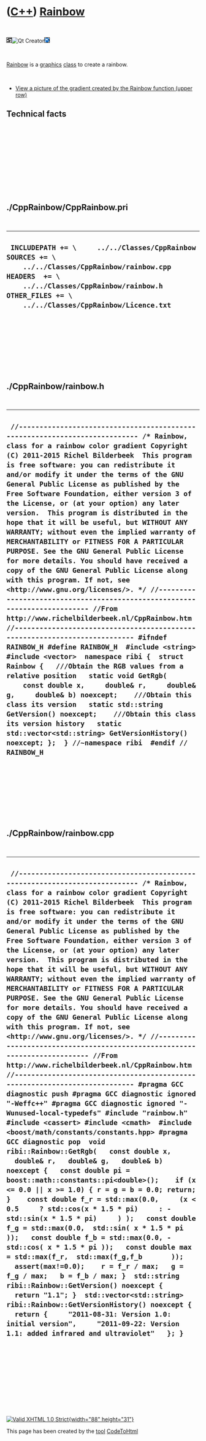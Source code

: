 



 

 

 

 

 

([C++](Cpp.htm)) [Rainbow](CppRainbow.htm)
==========================================

 

![STL](PicStl.png)![Qt
Creator](PicQtCreator.png)![Lubuntu](PicLubuntu.png)

 

[Rainbow](CppRainbow.htm) is a [graphics](CppGraphics.htm)
[class](CppClass.htm) to create a rainbow.

 

-   [View a picture of the gradient created by the Rainbow function
    (upper row)](CppRainbow.png)

Technical facts
---------------

 

 

 

 

 

 

./CppRainbow/CppRainbow.pri
---------------------------

 

  --------------------------------------------------------------------------------------------------------------------------------------------------------------------------------------------------------------------------
  ` INCLUDEPATH += \     ../../Classes/CppRainbow  SOURCES += \     ../../Classes/CppRainbow/rainbow.cpp  HEADERS  += \     ../../Classes/CppRainbow/rainbow.h  OTHER_FILES += \     ../../Classes/CppRainbow/Licence.txt`
  --------------------------------------------------------------------------------------------------------------------------------------------------------------------------------------------------------------------------

 

 

 

 

 

./CppRainbow/rainbow.h
----------------------

 

  --------------------------------------------------------------------------------------------------------------------------------------------------------------------------------------------------------------------------------------------------------------------------------------------------------------------------------------------------------------------------------------------------------------------------------------------------------------------------------------------------------------------------------------------------------------------------------------------------------------------------------------------------------------------------------------------------------------------------------------------------------------------------------------------------------------------------------------------------------------------------------------------------------------------------------------------------------------------------------------------------------------------------------------------------------------------------------------------------------------------------------------------------------------------------------------------------------------------------------------------------------------------------------------------------------------------------------------------------------------------------------------------------------------------------------------------------------------------------------------------------------------------------------------------
  ` //--------------------------------------------------------------------------- /* Rainbow, class for a rainbow color gradient Copyright (C) 2011-2015 Richel Bilderbeek  This program is free software: you can redistribute it and/or modify it under the terms of the GNU General Public License as published by the Free Software Foundation, either version 3 of the License, or (at your option) any later version.  This program is distributed in the hope that it will be useful, but WITHOUT ANY WARRANTY; without even the implied warranty of MERCHANTABILITY or FITNESS FOR A PARTICULAR PURPOSE. See the GNU General Public License for more details. You should have received a copy of the GNU General Public License along with this program. If not, see <http://www.gnu.org/licenses/>. */ //--------------------------------------------------------------------------- //From http://www.richelbilderbeek.nl/CppRainbow.htm //--------------------------------------------------------------------------- #ifndef RAINBOW_H #define RAINBOW_H  #include <string> #include <vector>  namespace ribi {  struct Rainbow {   ///Obtain the RGB values from a relative position   static void GetRgb(     const double x,     double& r,     double& g,     double& b) noexcept;    ///Obtain this class its version   static std::string GetVersion() noexcept;    ///Obtain this class its version history   static std::vector<std::string> GetVersionHistory() noexcept; };  } //~namespace ribi  #endif // RAINBOW_H`
  --------------------------------------------------------------------------------------------------------------------------------------------------------------------------------------------------------------------------------------------------------------------------------------------------------------------------------------------------------------------------------------------------------------------------------------------------------------------------------------------------------------------------------------------------------------------------------------------------------------------------------------------------------------------------------------------------------------------------------------------------------------------------------------------------------------------------------------------------------------------------------------------------------------------------------------------------------------------------------------------------------------------------------------------------------------------------------------------------------------------------------------------------------------------------------------------------------------------------------------------------------------------------------------------------------------------------------------------------------------------------------------------------------------------------------------------------------------------------------------------------------------------------------------------

 

 

 

 

 

./CppRainbow/rainbow.cpp
------------------------

 

  ---------------------------------------------------------------------------------------------------------------------------------------------------------------------------------------------------------------------------------------------------------------------------------------------------------------------------------------------------------------------------------------------------------------------------------------------------------------------------------------------------------------------------------------------------------------------------------------------------------------------------------------------------------------------------------------------------------------------------------------------------------------------------------------------------------------------------------------------------------------------------------------------------------------------------------------------------------------------------------------------------------------------------------------------------------------------------------------------------------------------------------------------------------------------------------------------------------------------------------------------------------------------------------------------------------------------------------------------------------------------------------------------------------------------------------------------------------------------------------------------------------------------------------------------------------------------------------------------------------------------------------------------------------------------------------------------------------------------------------------------------------------------------------------------------------------------------------------------------------------------------------------------------------------------------------------------------------------------------------------------------------------------------------------------------------------------------------------------------------------------------------------------------------------------------------------------------
  ` //--------------------------------------------------------------------------- /* Rainbow, class for a rainbow color gradient Copyright (C) 2011-2015 Richel Bilderbeek  This program is free software: you can redistribute it and/or modify it under the terms of the GNU General Public License as published by the Free Software Foundation, either version 3 of the License, or (at your option) any later version.  This program is distributed in the hope that it will be useful, but WITHOUT ANY WARRANTY; without even the implied warranty of MERCHANTABILITY or FITNESS FOR A PARTICULAR PURPOSE. See the GNU General Public License for more details. You should have received a copy of the GNU General Public License along with this program. If not, see <http://www.gnu.org/licenses/>. */ //--------------------------------------------------------------------------- //From http://www.richelbilderbeek.nl/CppRainbow.htm //--------------------------------------------------------------------------- #pragma GCC diagnostic push #pragma GCC diagnostic ignored "-Weffc++" #pragma GCC diagnostic ignored "-Wunused-local-typedefs" #include "rainbow.h"  #include <cassert> #include <cmath>  #include <boost/math/constants/constants.hpp> #pragma GCC diagnostic pop  void ribi::Rainbow::GetRgb(   const double x,   double& r,   double& g,   double& b) noexcept {   const double pi = boost::math::constants::pi<double>();    if (x <= 0.0 || x >= 1.0) { r = g = b = 0.0; return; }    const double f_r = std::max(0.0,     (x < 0.5     ? std::cos(x * 1.5 * pi)     : -std::sin(x * 1.5 * pi)     ) );   const double f_g = std::max(0.0,  std::sin( x * 1.5 * pi ));   const double f_b = std::max(0.0, -std::cos( x * 1.5 * pi ));   const double max = std::max(f_r,  std::max(f_g,f_b       ));   assert(max!=0.0);    r = f_r / max;   g = f_g / max;   b = f_b / max; }  std::string ribi::Rainbow::GetVersion() noexcept {   return "1.1"; }  std::vector<std::string> ribi::Rainbow::GetVersionHistory() noexcept {   return {     "2011-08-31: Version 1.0: initial version",     "2011-09-22: Version 1.1: added infrared and ultraviolet"   }; }`
  ---------------------------------------------------------------------------------------------------------------------------------------------------------------------------------------------------------------------------------------------------------------------------------------------------------------------------------------------------------------------------------------------------------------------------------------------------------------------------------------------------------------------------------------------------------------------------------------------------------------------------------------------------------------------------------------------------------------------------------------------------------------------------------------------------------------------------------------------------------------------------------------------------------------------------------------------------------------------------------------------------------------------------------------------------------------------------------------------------------------------------------------------------------------------------------------------------------------------------------------------------------------------------------------------------------------------------------------------------------------------------------------------------------------------------------------------------------------------------------------------------------------------------------------------------------------------------------------------------------------------------------------------------------------------------------------------------------------------------------------------------------------------------------------------------------------------------------------------------------------------------------------------------------------------------------------------------------------------------------------------------------------------------------------------------------------------------------------------------------------------------------------------------------------------------------------------------

 

 

 

 

 





 

[![Valid XHTML 1.0 Strict](valid-xhtml10.png){width="88"
height="31"}](http://validator.w3.org/check?uri=referer)

This page has been created by the [tool](Tools.htm)
[CodeToHtml](ToolCodeToHtml.htm)
